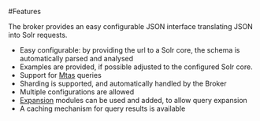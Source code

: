 #Features

The broker provides an easy configurable JSON interface translating JSON into Solr requests.

* Easy configurable: by providing the url to a Solr core, the schema is automatically parsed and analysed
* Examples are provided, if possible adjusted to the configured Solr core.
* Support for [Mtas](https://meertensinstituut.github.io/mtas/) queries
* Sharding is supported, and automatically handled by the Broker
* Multiple configurations are allowed
* [Expansion](expansions.html) modules can be used and added, to allow query expansion
* A caching mechanism for query results is available


